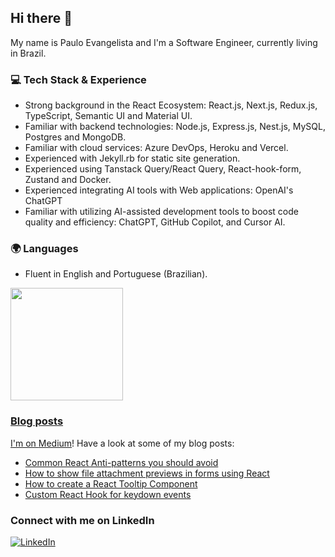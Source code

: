 ## Hi there 👋

My name is Paulo Evangelista and I'm a Software Engineer, currently living in Brazil.

### 💻 Tech Stack & Experience
- Strong background in the React Ecosystem: React.js, Next.js, Redux.js, TypeScript, Semantic UI and Material UI.
- Familiar with backend technologies: Node.js, Express.js, Nest.js, MySQL, Postgres and MongoDB.
- Familiar with cloud services: Azure DevOps, Heroku and Vercel.
- Experienced with Jekyll.rb for static site generation.
- Experienced using Tanstack Query/React Query, React-hook-form, Zustand and Docker.
- Experienced integrating AI tools with Web applications: OpenAI's ChatGPT
- Familiar with utilizing AI-assisted development tools to boost code quality and efficiency: ChatGPT, GitHub Copilot, and Cursor AI.

### 🌍 Languages
- Fluent in English and Portuguese (Brazilian).

<div>
  <a href="https://github.com/paulohfev">
  <img height="180em" src="https://github-readme-stats.vercel.app/api/top-langs/?username=paulohfev&layout=compact&langs_count=7&theme=vision-friendly-dark"/>
</div>

### Blog posts

I'm on [Medium](https://medium.com/@paulohfev)! Have a look at some of my blog posts:
- [Common React Anti-patterns you should avoid](https://medium.com/@paulohfev/common-react-anti-patterns-you-should-avoid-eb9b605fded1)
- [How to show file attachment previews in forms using React](https://medium.com/@paulohfev/how-to-show-file-attachment-previews-in-forms-using-react-34205b3839bc)
- [How to create a React Tooltip Component](https://medium.com/@paulohfev/problem-solving-how-to-create-a-react-tooltip-component-546e4e0d5f7d)
- [Custom React Hook for keydown events](https://medium.com/@paulohfev/problem-solving-custom-react-hook-for-keydown-events-e68c8b0a371)

### Connect with me on LinkedIn
[![LinkedIn](https://img.shields.io/badge/linkedin-%230077B5.svg?style=for-the-badge&logo=linkedin&logoColor=white)](https://www.linkedin.com/in/phfevangelista/)
